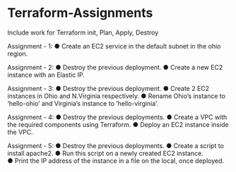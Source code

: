 # Terraform-Assignments
Include work for Terraform init, Plan, Apply, Destroy

Assignment - 1:
● Create an EC2 service in the default subnet in the ohio region.

Assignment - 2:
● Destroy the previous deployment. 
● Create a new EC2 instance with an Elastic IP.
 
Assignment - 3:
● Destroy the previous deployment. 
● Create 2 EC2 instances in Ohio and N.Virginia respectively. 
● Rename Ohio’s instance to ‘hello-ohio’ and Virginia’s instance to ‘hello-virginia’.
 
Assignment - 4:
● Destroy the previous deployments. 
● Create a VPC with the required components using Terraform. 
● Deploy an EC2 instance inside the VPC. 

Assignment - 5:
● Destroy the previous deployments. 
● Create a script to install apache2. 
● Run this script on a newly created EC2 instance.  
● Print the IP address of the instance in a file on the local, once deployed.
